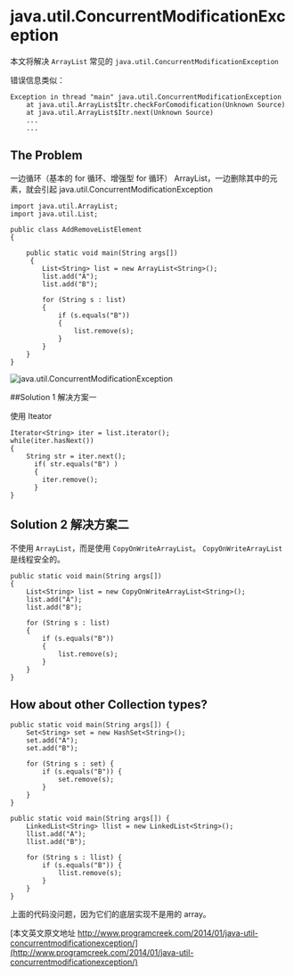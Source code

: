 # java.util.ConcurrentModificationException

本文将解决 `ArrayList` 常见的 `java.util.ConcurrentModificationException`

错误信息类似：

```
Exception in thread "main" java.util.ConcurrentModificationException
	at java.util.ArrayList$Itr.checkForComodification(Unknown Source)
	at java.util.ArrayList$Itr.next(Unknown Source)
	...
	...
```

## The Problem

一边循环（基本的 for 循环、增强型 for 循环） ArrayList，一边删除其中的元素，就会引起 java.util.ConcurrentModificationException

```
import java.util.ArrayList;
import java.util.List;
 
public class AddRemoveListElement 
{
 
	public static void main(String args[])
	 {
		List<String> list = new ArrayList<String>();
		list.add("A");
		list.add("B");
 
		for (String s : list) 
		{
			if (s.equals("B")) 
			{
				list.remove(s);
			}
		}
	}
}
```
![java.util.ConcurrentModificationException](http://www.programcreek.com/wp-content/uploads/2014/01/java-util-concurrentModificationException.jpg)


##Solution 1 解决方案一

使用 Iteator

```
Iterator<String> iter = list.iterator();
while(iter.hasNext())
{
	String str = iter.next();
      if( str.equals("B") )
      {
        iter.remove();
      }
}
```

## Solution 2 解决方案二

不使用 `ArrayList`，而是使用 `CopyOnWriteArrayList`。
`CopyOnWriteArrayList` 是线程安全的。

```
public static void main(String args[]) 
{
	List<String> list = new CopyOnWriteArrayList<String>();
	list.add("A");
	list.add("B");
 
	for (String s : list) 
	{
		if (s.equals("B")) 
		{
			list.remove(s);
		}
	}
}
```

## How about other Collection types?


```
public static void main(String args[]) {
	Set<String> set = new HashSet<String>();
	set.add("A");
	set.add("B");
 
	for (String s : set) {
		if (s.equals("B")) {
			set.remove(s);
		}
	}
}
```


```
public static void main(String args[]) {
	LinkedList<String> llist = new LinkedList<String>();
	llist.add("A");
	llist.add("B");
 
	for (String s : llist) {
		if (s.equals("B")) {
			llist.remove(s);
		}
	}
}
```
上面的代码没问题，因为它们的底层实现不是用的 array。

[本文英文原文地址 http://www.programcreek.com/2014/01/java-util-concurrentmodificationexception/](http://www.programcreek.com/2014/01/java-util-concurrentmodificationexception/)


